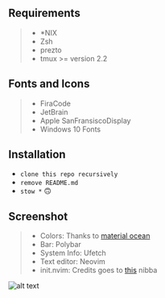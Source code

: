 ## **Requirements**

> - *NIX
> - Zsh
> - prezto
> - tmux >= version 2.2


## **Fonts and Icons**

> - FiraCode
> - JetBrain
> - Apple SanFransiscoDisplay
> - Windows 10 Fonts


## **Installation**

- `clone this repo recursively`
- `remove README.md`
- `stow *` 🙃


## **Screenshot**

> - Colors: Thanks to [material ocean](https://github.com/material-ocean)
> - Bar: Polybar
> - System Info: Ufetch
> - Text editor: Neovim
> - init.nvim: Credits goes to [this](https://github.com/blacksuan19) nibba

![alt text](https://i.redd.it/cgtrwdg3dmj41.png)
